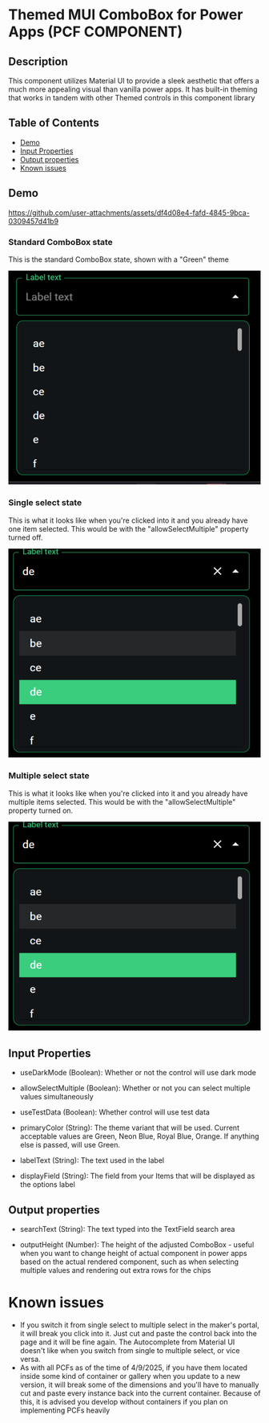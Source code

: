 # Themed MUI ComboBox for Power Apps (PCF COMPONENT)

## Description








This component utilizes Material UI to provide a sleek aesthetic that offers a much more appealing visual than vanilla power apps. It has built-in theming that works in tandem with other Themed controls in this component library

## Table of Contents

- [Demo](#Demo)
- [Input Properties](#input-properties)
- [Output properties](#output-properties)
- [Known issues](#known-issues)

## Demo


https://github.com/user-attachments/assets/df4d08e4-fafd-4845-9bca-0309457d41b9


### Standard ComboBox state

This is the standard ComboBox state, shown with a "Green" theme

![Standard ComboBox state](./images/Basic%20view%20themed%20mui%20combo%20box.png)


### Single select state

This is what it looks like when you're clicked into it and you already have one item selected. This would be with the "allowSelectMultiple" property turned off.

![Single select state](./images/Single%20select%20state%20themed%20mui%20combo%20box.png)


### Multiple select state

This is what it looks like when you're clicked into it and you already have multiple items selected. This would be with the "allowSelectMultiple" property turned on.

![Multiple select state](./images/Single%20select%20state%20themed%20mui%20combo%20box.png)


## Input Properties

- useDarkMode (Boolean): Whether or not the control will use dark mode

- allowSelectMultiple (Boolean): Whether or not you can select multiple values simultaneously

- useTestData (Boolean): Whether control will use test data

- primaryColor (String): The theme variant that will be used. Current acceptable values are Green, Neon Blue, Royal Blue, Orange. If anything else is passed, will use Green.

- labelText (String): The text used in the label

- displayField (String): The field from your Items that will be displayed as the options label


## Output properties

- searchText (String): The text typed into the TextField search area

- outputHeight (Number): The height of the adjusted ComboBox - useful when you want to change height of actual component in power apps based on the actual rendered component, such as when selecting multiple values and rendering out extra rows for the chips

# Known issues

- If you switch it from single select to multiple select in the maker's portal, it will break you click into it. Just cut and paste the control back into the page and it will be fine again. The Autocomplete from Material UI doesn't like when you switch from single to multiple select, or vice versa.
- As with all PCFs as of the time of 4/9/2025, if you have them located inside some kind of container or gallery when you update to a new version, it will break some of the dimensions and you'll have to manually cut and paste every instance back into the current container. Because of this, it is advised you develop without containers if you plan on implementing PCFs heavily

